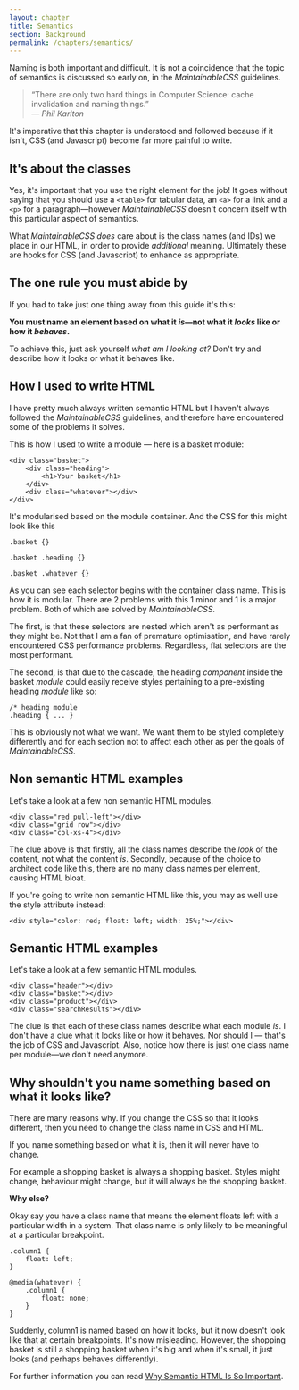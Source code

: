 ```yaml
---
layout: chapter
title: Semantics
section: Background
permalink: /chapters/semantics/
---
```


Naming is both important and difficult. It is not a coincidence that the topic of semantics is discussed so early on, in the *MaintainableCSS* guidelines.

> &ldquo;There are only two hard things in Computer Science: cache invalidation and naming things.&rdquo;
<br>&mdash; <cite>Phil Karlton</cite>

It's imperative that this chapter is understood and followed because if it isn't, CSS (and Javascript) become far more painful to write.

## It's about the classes

Yes, it's important that you use the right element for the job! It goes without saying that you should use a `<table>` for tabular data, an `<a>` for a link and a `<p>` for a paragraph&mdash;however *MaintainableCSS* doesn't concern itself with this particular aspect of semantics.

What *MaintainableCSS* *does* care about is the class names (and IDs) we place in our HTML, in order to provide *additional* meaning. Ultimately these are hooks for CSS (and Javascript) to enhance as appropriate.

## The one rule you must abide by

If you had to take just one thing away from this guide it's this:

**You must name an element based on what it *is*&mdash;not what it *looks* like or how it *behaves*.**

To achieve this, just ask yourself *what am I looking at?* Don't try and describe how it looks or what it behaves like.

## How I used to write HTML

I have pretty much always written semantic HTML but I haven't always followed the *MaintainableCSS* guidelines, and therefore have encountered some of the problems it solves.

This is how I used to write a module &mdash; here is a basket module:

	<div class="basket">
		<div class="heading">
			<h1>Your basket</h1>
		</div>
		<div class="whatever"></div>
	</div>

It's modularised based on the module container. And the CSS for this might look like this

	.basket {}

	.basket .heading {}

	.basket .whatever {}

As you can see each selector begins with the container class name. This is how it is modular. There are 2 problems with this 1 minor and 1 is a major problem. Both of which are solved by *MaintainableCSS*.

The first, is that these selectors are nested which aren't as performant as they might be. Not that I am a fan of premature optimisation, and have rarely encountered CSS performance problems. Regardless, flat selectors are the most performant.

The second, is that due to the cascade, the heading *component* inside the basket *module* could easily receive styles pertaining to a pre-existing heading *module* like so:

	/* heading module
	.heading { ... }

This is obviously not what we want. We want them to be styled completely differently and for each section not to affect each other as per the goals of *MaintainableCSS*.

## Non semantic HTML examples

Let's take a look at a few non semantic HTML modules.

	<div class="red pull-left"></div>
	<div class="grid row"></div>
	<div class="col-xs-4"></div>

The clue above is that firstly, all the class names describe the *look* of the content, not what the content *is*. Secondly, because of the choice to architect code like this, there are no many class names per element, causing HTML bloat.

If you're going to write non semantic HTML like this, you may as well use the style attribute instead:

	<div style="color: red; float: left; width: 25%;"></div>

## Semantic HTML examples

Let's take a look at a few semantic HTML modules.

	<div class="header"></div>
	<div class="basket"></div>
	<div class="product"></div>
	<div class="searchResults"></div>

The clue is that each of these class names describe what each module *is*. I don't have a clue what it looks like or how it behaves. Nor should I &mdash; that's the job of CSS and Javascript. Also, notice how there is just one class name per module&mdash;we don't need anymore.

## Why shouldn't you name something based on what it looks like?

There are many reasons why. If you change the CSS so that it looks different, then you need to change the class name in CSS and HTML.

If you name something based on what it is, then it will never have to change.

For example a shopping basket is always a shopping basket. Styles might change, behaviour might change, but it will always be the shopping basket.

**Why else?**

Okay say you have a class name that means the element floats left with a particular width in a system. That class name is only likely to be meaningful at a particular breakpoint.

	.column1 {
		float: left;
	}

	@media(whatever) {
		.column1 {
			float: none;
		}
	}

Suddenly, column1 is named based on how it looks, but it now doesn't look like that at certain breakpoints. It's now misleading. However, the shopping basket is still a shopping basket when it's big and when it's small, it just looks (and perhaps behaves differently).

For further information you can read [Why Semantic HTML Is So Important](http://adamsilver.io/articles/why-semantic-html-is-so-important/).
